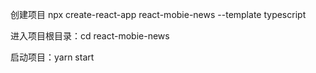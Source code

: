 创建项目 npx create-react-app react-mobie-news --template typescript

进入项目根目录：cd react-mobie-news

启动项目：yarn start
